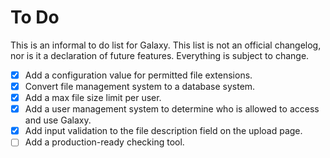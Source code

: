# To Do

This is an informal to do list for Galaxy. This list is not an official changelog, nor is it a declaration of future features. Everything is subject to change.

- [X] Add a configuration value for permitted file extensions.
- [X] Convert file management system to a database system.
- [X] Add a max file size limit per user.
- [X] Add a user management system to determine who is allowed to access and use Galaxy.
- [X] Add input validation to the file description field on the upload page.
- [ ] Add a production-ready checking tool.
